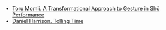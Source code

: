 
- [Toru Momii. A Transformational Approach to Gesture in Shō Performance](https://mtosmt.org/issues/mto.20.26.4/mto.20.26.4.momii.html)
- [Daniel Harrison. Tolling Time](https://www.mtosmt.org/issues/mto.00.6.4/mto.00.6.4.harrison.html)
